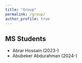 ```yaml
---
title: "Group"
permalink: /group/
author_profile: true
---
```


## MS Students
* Abrar Hossain (2023-)
* Abubeker Abdurahman (2024-)
